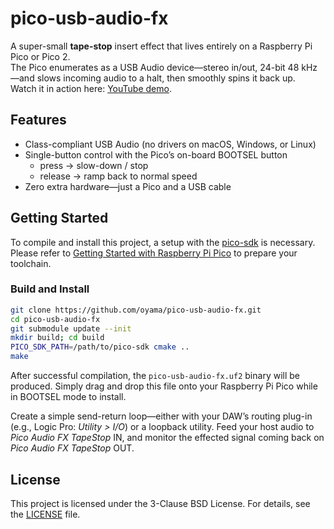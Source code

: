 # pico-usb-audio-fx

A super-small **tape-stop** insert effect that lives entirely on a Raspberry Pi Pico or Pico 2.  
The Pico enumerates as a USB Audio device—stereo in/out, 24-bit 48 kHz—and slows incoming audio to a halt, then smoothly spins it back up.  
Watch it in action here: [YouTube demo](https://www.youtube.com/watch?v=-kohc86NgPs).

## Features

* Class-compliant USB Audio (no drivers on macOS, Windows, or Linux)
* Single-button control with the Pico’s on-board BOOTSEL button  
  * press → slow-down / stop  
  * release → ramp back to normal speed
* Zero extra hardware—just a Pico and a USB cable

## Getting Started

To compile and install this project, a setup with the [pico-sdk](https://github.com/raspberrypi/pico-sdk) is necessary. Please refer to [Getting Started with Raspberry Pi Pico](https://datasheets.raspberrypi.com/pico/getting-started-with-pico.pdf) to prepare your toolchain.

### Build and Install

```bash
git clone https://github.com/oyama/pico-usb-audio-fx.git
cd pico-usb-audio-fx
git submodule update --init
mkdir build; cd build
PICO_SDK_PATH=/path/to/pico-sdk cmake ..
make
```

After successful compilation, the `pico-usb-audio-fx.uf2` binary will be produced. Simply drag and drop this file onto your Raspberry Pi Pico while in BOOTSEL mode to install.

Create a simple send-return loop—either with your DAW’s routing plug-in (e.g., Logic Pro: _Utility > I/O_) or a loopback utility. Feed your host audio to _Pico Audio FX TapeStop_ IN, and monitor the effected signal coming back on _Pico Audio FX TapeStop_ OUT.

## License

This project is licensed under the 3-Clause BSD License. For details, see the [LICENSE](LICENSE.md) file.
